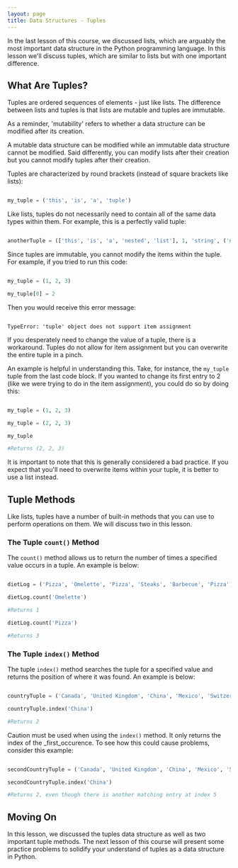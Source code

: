 ```yaml
---
layout: page
title: Data Structures - Tuples
---
```


In the last lesson of this course, we discussed lists, which are arguably the most important data structure in the Python programming language. In this lesson we'll discuss tuples, which are similar to lists but with one important difference. 


## What Are Tuples?

Tuples are ordered sequences of elements - just like lists. The difference between lists and tuples is that lists are mutable and tuples are immutable. 

As a reminder, 'mutability' refers to whether a data structure can be modified after its creation. 

A mutable data structure can be modified while an immutable data structure cannot be modified. Said differently, you can modify lists after their creation but you cannot modify tuples after their creation.

Tuples are characterized by round brackets (instead of square brackets like lists):

```python

my_tuple = ('this', 'is', 'a', 'tuple')

```

Like lists, tuples do not necessarily need to contain all of the same data types within them. For example, this is a perfectly valid tuple:

```python

anotherTuple = (['this', 'is', 'a', 'nested', 'list'], 1, 'string', ('nested', 'tuple'))

```

Since tuples are immutable, you cannot modify the items within the tuple. For example, if you tried to run this code:

```python

my_tuple = (1, 2, 3)

my_tuple[0] = 2

```

Then you would receive this error message:

```

TypeError: 'tuple' object does not support item assignment

```

If you desperately need to change the value of a tuple, there is a workaround. Tuples do not allow for item assignment but you can overwrite the entire tuple in a pinch. 

An example is helpful in understanding this. Take, for instance, the `my_tuple` tuple from the last code block. If you wanted to change its first entry to 2 (like we were trying to do in the item assignment), you could do so by doing this:

```python

my_tuple = (1, 2, 3)

my_tuple = (2, 2, 3)

my_tuple

#Returns (2, 2, 3)

```

It is important to note that this is generally considered a bad practice. If you expect that you'll need to overwrite items within your tuple, it is better to use a list instead. 


## Tuple Methods

Like lists, tuples have a number of built-in methods that you can use to perform operations on them. We will discuss two in this lesson.


### The Tuple `count()` Method

The `count()` method allows us to return the number of times a specified value occurs in a tuple. An example is below: 

```python

dietLog = ('Pizza', 'Omelette', 'Pizza', 'Steaks', 'Barbecue', 'Pizza')

dietLog.count('Omelette')

#Returns 1

dietLog.count('Pizza')

#Returns 3

```


### The Tuple `index()` Method

The tuple `index()` method searches the tuple for a specified value and returns the position of where it was found. An example is below:

```python

countryTuple = ('Canada', 'United Kingdom', 'China', 'Mexico', 'Switzerland')

countryTuple.index('China')

#Returns 2

```

Caution must be used when using the `index()` method. It only returns the index of the _first_occurence. To see how this could cause problems, consider this example:

```python

secondCountryTuple = ('Canada', 'United Kingdom', 'China', 'Mexico', 'Switzerland', 'China')

secondCountryTuple.index('China')

#Returns 2, even though there is another matching entry at index 5

```


## Moving On

In this lesson, we discussed the tuples data structure as well as two important tuple methods. The next lesson of this course will present some practice problems to solidify your understand of tuples as a data structure in Python.
